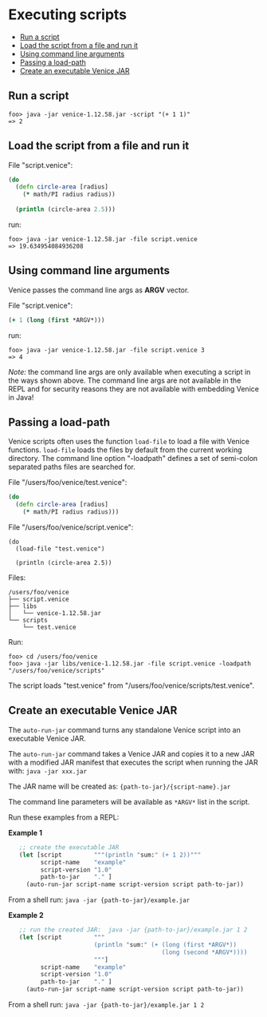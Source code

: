 # Executing scripts

* [Run a script](#run-a-script)
* [Load the script from a file and run it](#load-the-script-from-a-file-and-run-it)
* [Using command line arguments](#using-command-line-arguments)
* [Passing a load-path](#passing-a-load-path)
* [Create an executable Venice JAR](#create-an-executable-venice-jar)



## Run a script

```text
foo> java -jar venice-1.12.58.jar -script "(+ 1 1)"
=> 2
```


## Load the script from a file and run it

File "script.venice":

```clojure
(do
  (defn circle-area [radius]
    (* math/PI radius radius))
    
  (println (circle-area 2.5)))
```

run:

```text
foo> java -jar venice-1.12.58.jar -file script.venice
=> 19.634954084936208
```



## Using command line arguments

Venice passes the command line args as **ARGV** vector.

File "script.venice":

```clojure
(+ 1 (long (first *ARGV*)))
```

run:

```text
foo> java -jar venice-1.12.58.jar -file script.venice 3
=> 4
```

*Note:* the command line args are only available when executing a script 
in the ways shown above. The command line args are not available in the REPL
and for security reasons they are not available with embedding Venice in Java! 



## Passing a load-path

Venice scripts often uses the function `load-file` to load a file with 
Venice functions. `load-file` loads the files by default from the current working 
directory. The command line option "-loadpath" defines a set of semi-colon 
separated paths files are searched for.

File "/users/foo/venice/test.venice":

```clojure
(do
  (defn circle-area [radius]
    (* math/PI radius radius)))
```

File "/users/foo/venice/script.venice":

```text
(do
  (load-file "test.venice")

  (println (circle-area 2.5))
```

Files:

```text
/users/foo/venice
├── script.venice
├── libs
│   └── venice-1.12.58.jar
└── scripts
    └── test.venice
```

Run:

```text
foo> cd /users/foo/venice
foo> java -jar libs/venice-1.12.58.jar -file script.venice -loadpath "/users/foo/venice/scripts"
```

The script loads "test.venice" from "/users/foo/venice/scripts/test.venice".


## Create an executable Venice JAR

The `auto-run-jar` command turns any standalone Venice script into an executable Venice JAR.

The `auto-run-jar` command takes a Venice JAR and copies it to a new JAR with a 
modified JAR manifest that executes the script when running the JAR with: `java -jar xxx.jar`

The JAR name will be created as: `{path-to-jar}/{script-name}.jar`

The command line parameters will be available as `*ARGV*` list in the script.

Run these examples from a REPL:


**Example 1**

```clojure
   ;; create the executable JAR
   (let [script         """(println "sum:" (+ 1 2))"""
         script-name    "example"
         script-version "1.0"
         path-to-jar    "." ] 
     (auto-run-jar script-name script-version script path-to-jar))
```

From a shell run: `java -jar {path-to-jar}/example.jar`


**Example 2**

```clojure
   ;; run the created JAR:  java -jar {path-to-jar}/example.jar 1 2 
   (let [script         """
                        (println "sum:" (+ (long (first *ARGV*)) 
                                           (long (second *ARGV*)))) 
                        """] 
         script-name    "example"
         script-version "1.0" 
         path-to-jar    "." ]
     (auto-run-jar script-name script-version script path-to-jar))
```

From a shell run: `java -jar {path-to-jar}/example.jar 1 2`


